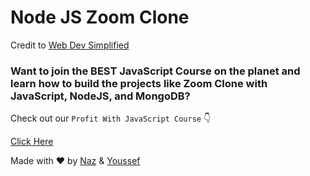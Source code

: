 # Node JS Zoom Clone

Credit to [Web Dev Simplified](https://www.youtube.com/watch?v=DvlyzDZDEq4)

### Want to join the BEST JavaScript Course on the planet and learn how to build the projects like Zoom Clone with JavaScript, NodeJS, and MongoDB?

Check out our `Profit With JavaScript Course`    :point_down: 

[Click Here](https://cleverprogrammer.unstacksite.com/pwj?utm_source=github&utm_medium=repo&utm_content=5-aug-live-zoom-clone-youssef-naz&utm_campaign=live-everyday&utm_term=warm)

Made with :heart: by [Naz](https://www.instagram.com/nazdumanskyy/) & [Youssef](https://www.instagram.com/youcef.dev/)


